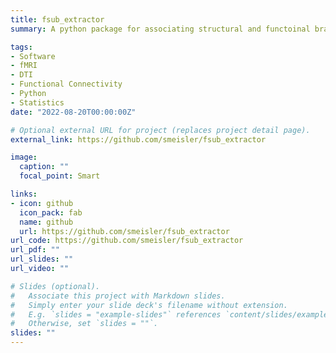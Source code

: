 ```yaml
---
title: fsub_extractor
summary: A python package for associating structural and functoinal brain data       (Role Contributor)

tags:
- Software
- fMRI
- DTI
- Functional Connectivity
- Python
- Statistics
date: "2022-08-20T00:00:00Z"

# Optional external URL for project (replaces project detail page).
external_link: https://github.com/smeisler/fsub_extractor

image:
  caption: ""
  focal_point: Smart

links:
- icon: github
  icon_pack: fab
  name: github
  url: https://github.com/smeisler/fsub_extractor
url_code: https://github.com/smeisler/fsub_extractor
url_pdf: ""
url_slides: ""
url_video: ""

# Slides (optional).
#   Associate this project with Markdown slides.
#   Simply enter your slide deck's filename without extension.
#   E.g. `slides = "example-slides"` references `content/slides/example-slides.md`.
#   Otherwise, set `slides = ""`.
slides: ""
---
```




